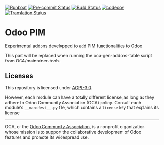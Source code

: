 
[![Runboat](https://img.shields.io/badge/runboat-Try%20me-875A7B.png)](https://runboat.odoo-community.org/builds?repo=OCA/odoo-pim&target_branch=12.0)
[![Pre-commit Status](https://github.com/OCA/odoo-pim/actions/workflows/pre-commit.yml/badge.svg?branch=12.0)](https://github.com/OCA/odoo-pim/actions/workflows/pre-commit.yml?query=branch%3A12.0)
[![Build Status](https://github.com/OCA/odoo-pim/actions/workflows/test.yml/badge.svg?branch=12.0)](https://github.com/OCA/odoo-pim/actions/workflows/test.yml?query=branch%3A12.0)
[![codecov](https://codecov.io/gh/OCA/odoo-pim/branch/12.0/graph/badge.svg)](https://codecov.io/gh/OCA/odoo-pim)
[![Translation Status](https://translation.odoo-community.org/widgets/odoo-pim-12-0/-/svg-badge.svg)](https://translation.odoo-community.org/engage/odoo-pim-12-0/?utm_source=widget)

<!-- /!\ do not modify above this line -->

# Odoo PIM

Experimental addons developped to add PIM functionalities to Odoo

<!-- /!\ do not modify below this line -->

<!-- prettier-ignore-start -->

[//]: # (addons)

This part will be replaced when running the oca-gen-addons-table script from OCA/maintainer-tools.

[//]: # (end addons)

<!-- prettier-ignore-end -->

## Licenses

This repository is licensed under [AGPL-3.0](LICENSE).

However, each module can have a totally different license, as long as they adhere to Odoo Community Association (OCA)
policy. Consult each module's `__manifest__.py` file, which contains a `license` key
that explains its license.

----
OCA, or the [Odoo Community Association](http://odoo-community.org/), is a nonprofit
organization whose mission is to support the collaborative development of Odoo features
and promote its widespread use.
